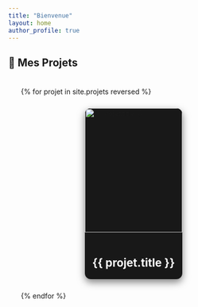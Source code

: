 ```yaml
---
title: "Bienvenue"
layout: home
author_profile: true
---
```


## 🚀 Mes Projets  

<div class="projets-grid">
  {% for projet in site.projets reversed %}
  <div class="projet-card">
    <a href="{{ projet.url }}">
      <div class="projet-thumbnail">
        <img src="{{ projet.header.image }}" alt="{{ projet.title }}">
        <div class="overlay"></div>
      </div>
      <div class="projet-info">
        <h3>{{ projet.title }}</h3>
      </div>
    </a>
  </div>
  {% endfor %}
</div>

<style>
/* ✅ Grid Layout */
.projets-grid {
  display: grid;
  grid-template-columns: repeat(1, 1fr); /* Par défaut : 1 colonne */
  gap: 25px;
  width: 90%;
  margin: 0 auto;
  padding: 20px 0;
}

@media (min-width: 1024px) {
  .projets-grid {
    grid-template-columns: repeat(auto-fit, minmax(400px, 1fr)); /* 🔥 Minimum 400px */
  }
}


/* 📱 Mobile - 1 colonne */
@media (max-width: 768px) {
  .projets-grid {
    grid-template-columns: repeat(1, 1fr);
    width: 100%;
  }
}

/* 🎨 ✅ Card Style */
.projet-card {
  background: #181818;
  border-radius: 12px;
  overflow: hidden;
  box-shadow: 0 6px 15px rgba(0, 0, 0, 0.5);
  transition: transform 0.3s ease-in-out, box-shadow 0.3s ease;
  max-width: 500px; /* 🔥 Augmenté à 500px */
  margin: auto;
  position: relative;
}

.projet-card:hover {
  transform: translateY(-5px);
  box-shadow: 0 8px 20px rgba(0, 0, 0, 0.6);
}

/* 🎨 ✅ Thumbnail */
.projet-thumbnail {
  position: relative;
  overflow: hidden;
  height: 250px; /* 🔥 Légèrement augmenté */
}

.projet-thumbnail img {
  width: 100%;
  height: 100%;
  object-fit: cover;
  transition: transform 0.4s ease-in-out;
}

/* ✅ Hover Effect */
.projet-card:hover .projet-thumbnail img {
  transform: scale(1.1) translateY(-10px);
}

/* ✅ Overlay */
.overlay {
  position: absolute;
  top: 0;
  left: 0;
  width: 100%;
  height: 100%;
  background: rgba(0, 0, 0, 0.5);
  opacity: 0;
  transition: opacity 0.3s ease-in-out;
}

.projet-card:hover .overlay {
  opacity: 1;
}

/* 🎨 ✅ Info */
.projet-info {
  padding: 15px;
  text-align: center;
}

.projet-info h3 {
  font-size: 1.6em; /* 🔥 Légèrement agrandi */
  color: #fff;
  margin-bottom: 5px;
  text-decoration: none; /* ❌ Supprime le soulignement */
}

/* ✅ Supprime le soulignement des liens */
.projet-card a {
  text-decoration: none;
  color: inherit;
}
</style>
